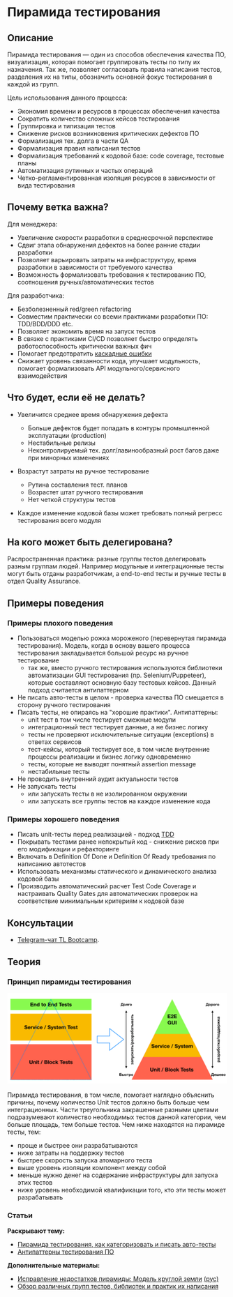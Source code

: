 # Пирамида тестирования
## Описание
Пирамида тестирования — один из способов обеспечения качества ПО, визуализация, которая помогает группировать тесты по типу их назначения. Так же, позволяет согласовать правила написания тестов, разделения их на типы, обозначить основной фокус тестирования в каждой из групп.

Цель использования данного процесса:
- Экономия времени и ресурсов в процессах обеспечения качества
- Сократить количество сложных кейсов тестирования
- Группировка и типизация тестов
- Снижение рисков возникновения критических дефектов ПО
- Формализация тех. долга в части QA
- Формализация правил написания тестов
- Формализация требований к кодовой базе: code coverage, тестовые планы
- Автоматизация рутинных и частых операций
- Четко-регламентированная изоляция ресурсов в зависимости от вида тестирования

## Почему ветка важна?
Для менеджера:
- Увеличение скорости разработки в среднесрочной перспективе
- Сдвиг этапа обнаружения дефектов на более ранние стадии разработки
- Позволяет варьировать затраты на инфраструктуру, время разработки в зависимости от требуемого качества
- Возможность формализовать требования к тестированию ПО, соотношения ручных/автоматических тестов

Для разработчика:
- Безболезненный red/green refactoring
- Совместим практически со всеми практиками разработки ПО: TDD/BDD/DDD etc.
- Позволяет экономить время на запуск тестов
- В связке с практиками CI/CD позволяет быстро определять работоспособность критически важных фич
- Помогает предотвратить [каскадные ошибки](https://en.wikipedia.org/wiki/Cascading_failure#Cascading_failure_in_power_transmission)
- Снижает уровень связанности кода, улучшает модульность, помогает формализовать API модульного/сервисного взаимодействия

## Что будет, если её не делать?

- Увеличится среднее время обнаружения дефекта
  - Больше дефектов будет попадать в контуры промышленной эксплуатации (production)
  - Нестабильные релизы
  - Неконтролируемый тех. долг/лавинообразный рост багов даже при минорных изменениях
  
- Возрастут затраты на ручное тестирование 
  - Рутина составления тест. планов
  - Возрастет штат ручного тестирования
  - Нет четкой структуры тестов

- Каждое изменение кодовой базы может требовать полный регресс тестирования всего модуля

## На кого может быть делегирована?
Распространенная практика: разные группы тестов делегировать разным группам людей. Например модульные и интеграционные тесты могут быть отданы разработчикам, а end-to-end тесты и ручные тесты в отдел Quality Assurance.  

## Примеры поведения
### Примеры плохого поведения
- Пользоваться моделью рожка мороженого (перевернутая пирамида тестирования). Модель, когда в основу вашего процесса тестирования закладывается большой ресурс на ручное тестирование
  - так же, вместо ручного тестирования используются библиотеки автоматизации GUI тестирования (пр. Selenium/Puppeteer), которые составляют основную базу тестовых кейсов. Данный подход считается антипаттерном
- Не писать авто-тесты в целом - проверка качества ПО смещается в сторону ручного тестирования
- Писать тесты, не опираясь на "хорошие практики". Антипаттерны:
  - unit тест в том числе тестирует смежные модули
  - интеграционный тест тестирует данные, а не бизнес логику
  - тесты не проверяют исключительные ситуации (exceptions) в ответах сервисов
  - тест-кейсы, который тестирует все, в том числе внутренние процессы реализации и бизнес логику одновременно
  - тесты, которые не выводят понятный assertion message
  - нестабильные тесты
- Не проводить внутренний аудит актуальности тестов
- Не запускать тесты
  - или запускать тесты в не изолированном окружении
  - или запускать все группы тестов на каждое изменение кода

### Примеры хорошего поведения
- Писать unit-тесты перед реализацией - подход [TDD](https://en.wikipedia.org/wiki/Test-driven_development)
- Покрывать тестами ранее непокрытый код - снижение рисков при его модификации и рефакторинге
- Включать в Definition Of Done и Definition Of Ready требования по написанию автотестов
- Использовать механизмы статического и динамического анализа кодовой базы
- Производить автоматический расчет Test Code Coverage и настраивать Quality Gates для автоматических проверок на соответствие минимальным критериям к кодовой базе

## Консультации
- [Telegram-чат TL Bootcamp](https://tlinks.run/tlbootcamp).

## Теория
### Принцип пирамиды тестирования
![](/assets/test-pyramid.png)

Пирамида тестирования, в том числе, помогает наглядно объяснить причины, почему количество Unit тестов должно быть больше чем интеграционных.
Части треугольника закрашенные разными цветами подразумевают количество необходимых тестов данной категории, чем больше площадь, тем больше тестов.
Чем ниже находятся на пирамиде тесты, тем:
- проще и быстрее они разрабатываются 
- ниже затраты на поддержку тестов
- быстрее скорость запуска атомарного теста
- выше уровень изоляции компонент между собой
- меньше нужно денег на содержание инфраструктуры для запуска этих тестов
- ниже уровень необходимой квалификации того, кто эти тесты может разрабатывать 

### Статьи
**Раскрывают тему:**
- [Пирамида тестирования, как категоризовать и писать авто-тесты](https://martinfowler.com/articles/practical-test-pyramid.html)
- [Антипаттерны тестирования ПО](https://habr.com/ru/post/358178/)

**Дополнительные материалы:**
- [Исправление недостатков пирамиды: Модель круглой земли](https://www.satisfice.com/blog/archives/4947) [(рус)](https://software-testing.ru/library/testing/test-management/3163-roundearth)
- [Обзор различных групп тестов, библиотек и практик их написания](https://habr.com/ru/company/sberbank/blog/443316/)
